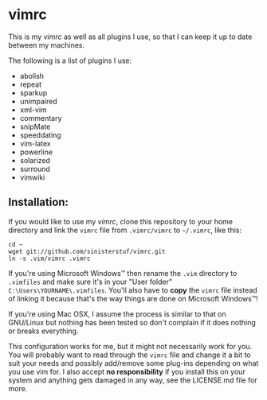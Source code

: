 vimrc
=====

This is my *vimrc* as well as all plugins I use, so that I can keep it up to date between my machines.

The following is a list of plugins I use:
* abolish
* repeat
* sparkup
* unimpaired
* xml-vim
* commentary
* snipMate
* speeddating
* vim-latex
* powerline
* solarized
* surround
* vimwiki

Installation:
------------

If you would like to use my *vimrc*, clone this repository to your home directory and link the `vimrc` file from `.vimrc/vimrc` to `~/.vimrc`, like this:

    cd ~
    wget git://github.com/sinisterstuf/vimrc.git
    ln -s .vim/vimrc .vimrc

If you're using Microsoft Windows™ then rename the `.vim` directory to `.vimfiles` and make sure it's in your "User folder" `C:\Users\YOURNAME\.vimfiles`. You'll also have to **copy** the `vimrc` file instead of linking it because that's the way things are done on Microsoft Windows™!

If you're using Mac OSX, I assume the process is similar to that on GNU/Linux but nothing has been tested so don't complain if it does nothing or breaks everything.

This configuration works for me, but it might not necessarily work for you. You will probably want to read through the `vimrc` file and change it a bit to suit your needs and possibly add/remove some plug-ins depending on what you use vim for. I also accept **no responsibility** if you install this on your system and anything gets damaged in any way, see the LICENSE.md file for more.

